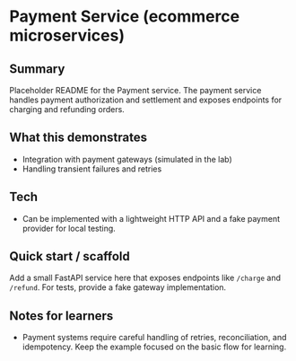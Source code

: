# Payment Service (ecommerce microservices)

Summary
-------
Placeholder README for the Payment service. The payment service handles payment authorization and settlement and exposes endpoints for charging and refunding orders.

What this demonstrates
----------------------
- Integration with payment gateways (simulated in the lab)
- Handling transient failures and retries

Tech
----
- Can be implemented with a lightweight HTTP API and a fake payment provider for local testing.

Quick start / scaffold
----------------------
Add a small FastAPI service here that exposes endpoints like `/charge` and `/refund`. For tests, provide a fake gateway implementation.

Notes for learners
------------------
- Payment systems require careful handling of retries, reconciliation, and idempotency. Keep the example focused on the basic flow for learning.

